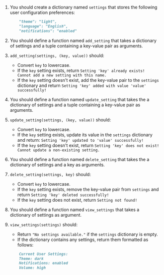 1. You should create a dictionary named `settings` that stores the following user configuration preferences:

   ```md
       "theme": "light",
       "language": "English",
       "notifications": "enabled"
   ```

1. You should define a function named `add_setting` that takes a dictionary of settings and a tuple containing a key-value pair as arguments.
1. `add_setting(settings, (key, value))` should:
    - Convert `key` to lowercase.
    - If the `key` setting exists, return `Setting 'key' already exists! Cannot add a new setting with this name.`
    - If the `key` setting doesn't exist, add the key-value pair to the `settings` dictionary and return `Setting 'key' added with value 'value' successfully!`

1. You should define a function named `update_setting` that takes the a dictionary of settings and a tuple containing a key-value pair as arguments.
1. `update_setting(settings, (key, value))` should:
    - Convert `key` to lowercase.
    - If the `key` setting exists, update its value in the `settings` dictionary and return: `Setting 'key' updated to 'value' successfully!`
    - If the `key` setting doesn't exist, return `Setting 'key' does not exist! Cannot update a non-existing setting.`

1. You should define a function named `delete_setting` that takes the a dictionary of settings and a key as arguments.
1. `delete_setting(settings, key)` should:
    - Convert `key` to lowercase.
    - If the `key` setting exists, remove the key-value pair from `settings` and return `Setting 'key' deleted successfully!`
    - If the `key` setting does not exist, return `Setting not found!`

1. You should define a function named `view_settings` that takes a dictionary of settings as argument.
1. `view_settings(settings)` should:
    - Return `"No settings available."` if the `settings` dictionary is empty.
    - If the dictionary contains any settings, return them formatted as follows:

    ```md
        Current User Settings:
        Theme: dark
        Notifications: enabled
        Volume: high

    ```
